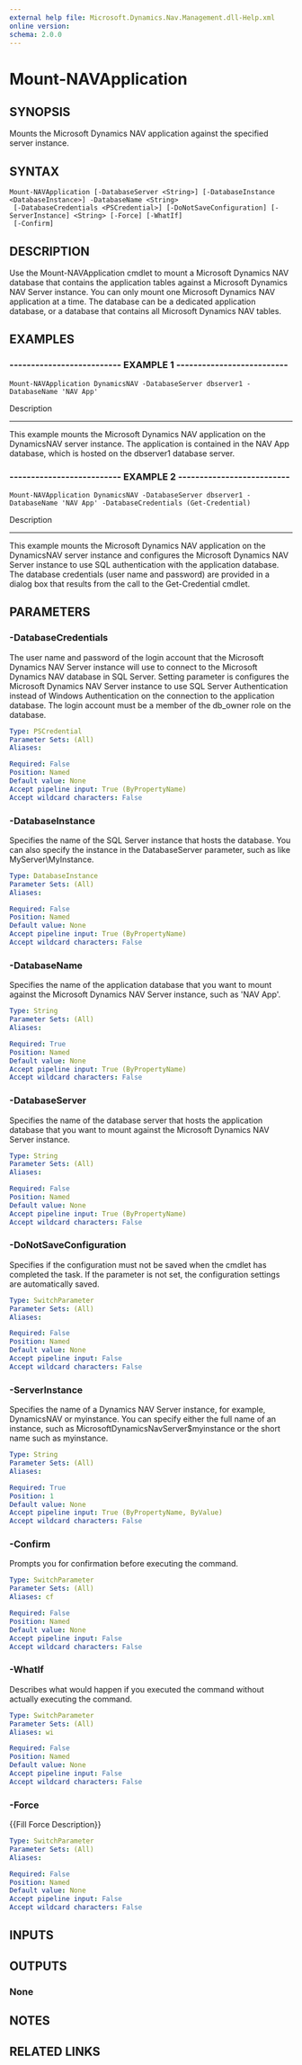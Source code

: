 ```yaml
---
external help file: Microsoft.Dynamics.Nav.Management.dll-Help.xml
online version: 
schema: 2.0.0
---
```


# Mount-NAVApplication

## SYNOPSIS
Mounts the Microsoft Dynamics NAV application against the specified server instance.

## SYNTAX

```
Mount-NAVApplication [-DatabaseServer <String>] [-DatabaseInstance <DatabaseInstance>] -DatabaseName <String>
 [-DatabaseCredentials <PSCredential>] [-DoNotSaveConfiguration] [-ServerInstance] <String> [-Force] [-WhatIf]
 [-Confirm]
```

## DESCRIPTION
Use the Mount-NAVApplication cmdlet to mount a Microsoft Dynamics NAV database that contains the application tables against a Microsoft Dynamics NAV Server instance.
You can only mount one Microsoft Dynamics NAV application at a time.
The database can be a dedicated application database, or a database that contains all Microsoft Dynamics NAV tables.

## EXAMPLES

### -------------------------- EXAMPLE 1 --------------------------
```
Mount-NAVApplication DynamicsNAV -DatabaseServer dbserver1 -DatabaseName 'NAV App'
```

Description

-----------

This example mounts the Microsoft Dynamics NAV application on the DynamicsNAV server instance.
The application is contained in the NAV App database, which is hosted on the dbserver1 database server.

### -------------------------- EXAMPLE 2 --------------------------
```
Mount-NAVApplication DynamicsNAV -DatabaseServer dbserver1 -DatabaseName 'NAV App' -DatabaseCredentials (Get-Credential)
```

Description

-----------

This example mounts the Microsoft Dynamics NAV application on the DynamicsNAV server instance and configures the Microsoft Dynamics NAV Server instance to use SQL authentication with the application database.
The database credentials (user name and password) are provided in a dialog box that results from the call to the Get-Credential cmdlet.

## PARAMETERS

### -DatabaseCredentials
The user name and password of the login account that the Microsoft Dynamics NAV Server instance will use to connect to the Microsoft Dynamics NAV database in SQL Server.
Setting parameter is configures the Microsoft Dynamics NAV Server instance to use SQL Server Authentication instead of Windows Authentication on the connection to the application database.
The login account must be a member of the db_owner role on the database.

```yaml
Type: PSCredential
Parameter Sets: (All)
Aliases: 

Required: False
Position: Named
Default value: None
Accept pipeline input: True (ByPropertyName)
Accept wildcard characters: False
```

### -DatabaseInstance
Specifies the name of the SQL Server instance that hosts the database.
You can also specify the instance in the DatabaseServer parameter, such as like MyServer\MyInstance.

```yaml
Type: DatabaseInstance
Parameter Sets: (All)
Aliases: 

Required: False
Position: Named
Default value: None
Accept pipeline input: True (ByPropertyName)
Accept wildcard characters: False
```

### -DatabaseName
Specifies the name of the application database that you want to mount against the Microsoft Dynamics NAV Server instance, such as 'NAV App'.

```yaml
Type: String
Parameter Sets: (All)
Aliases: 

Required: True
Position: Named
Default value: None
Accept pipeline input: True (ByPropertyName)
Accept wildcard characters: False
```

### -DatabaseServer
Specifies the name of the database server that hosts the application database that you want to mount against the Microsoft Dynamics NAV Server instance.

```yaml
Type: String
Parameter Sets: (All)
Aliases: 

Required: False
Position: Named
Default value: None
Accept pipeline input: True (ByPropertyName)
Accept wildcard characters: False
```

### -DoNotSaveConfiguration
Specifies if the configuration must not be saved when the cmdlet has completed the task.
If the parameter is not set, the configuration settings are automatically saved.

```yaml
Type: SwitchParameter
Parameter Sets: (All)
Aliases: 

Required: False
Position: Named
Default value: None
Accept pipeline input: False
Accept wildcard characters: False
```

### -ServerInstance
Specifies the name of a Dynamics NAV Server instance, for example, DynamicsNAV or myinstance.
You can specify either the full name of an instance, such as MicrosoftDynamicsNavServer$myinstance or the short name such as myinstance.

```yaml
Type: String
Parameter Sets: (All)
Aliases: 

Required: True
Position: 1
Default value: None
Accept pipeline input: True (ByPropertyName, ByValue)
Accept wildcard characters: False
```

### -Confirm
Prompts you for confirmation before executing the command.

```yaml
Type: SwitchParameter
Parameter Sets: (All)
Aliases: cf

Required: False
Position: Named
Default value: None
Accept pipeline input: False
Accept wildcard characters: False
```

### -WhatIf
Describes what would happen if you executed the command without actually executing the command.

```yaml
Type: SwitchParameter
Parameter Sets: (All)
Aliases: wi

Required: False
Position: Named
Default value: None
Accept pipeline input: False
Accept wildcard characters: False
```

### -Force
{{Fill Force Description}}

```yaml
Type: SwitchParameter
Parameter Sets: (All)
Aliases: 

Required: False
Position: Named
Default value: None
Accept pipeline input: False
Accept wildcard characters: False
```

## INPUTS

## OUTPUTS

### None

## NOTES
## RELATED LINKS

